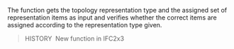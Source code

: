 ﻿The function gets the topology representation type and the assigned set of representation items as input and verifies whether the correct items are assigned according to the representation type given.

> HISTORY  New function in IFC2x3